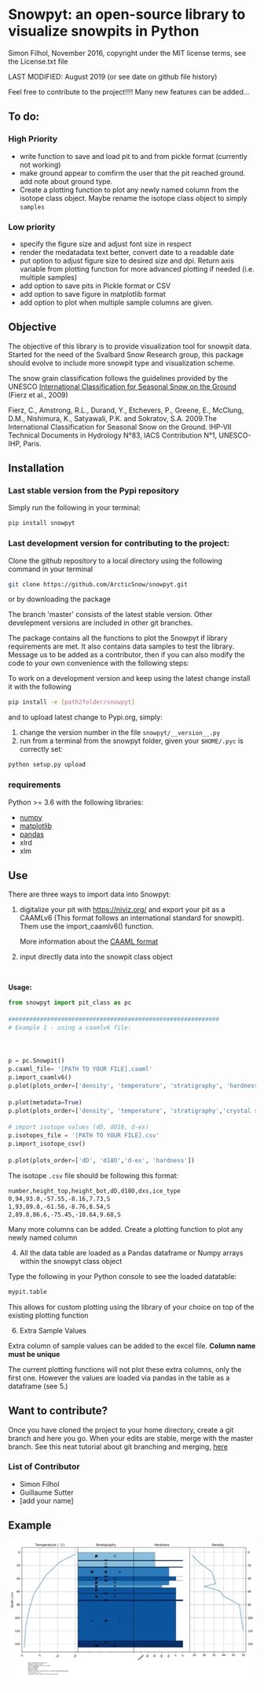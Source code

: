 # Snowpyt: an open-source library to visualize snowpits in Python
Simon Filhol, November 2016, copyright under the MIT license terms, see the License.txt file

LAST MODIFIED: August 2019 (or see date on github file history)

Feel free to contribute to the project!!!! Many new features can be added...

## To do:

### High Priority

- write function to save and load pit to and from pickle format (currently not working)
- make ground appear to comfirm the user that the pit reached ground. add note about ground type.
- Create a plotting function to plot any newly named column from the isotope class object. Maybe rename the isotope class object to simply `samples`

### Low priority 
- specify the figure size and adjust font size in respect
- render the medatadata text better, convert date to a readable date
- put option to adjust figure size to desired size and dpi. Return axis variable from plotting function for more advanced plotting if needed (i.e. multiple samples)
- add option to save pits in Pickle format or CSV
- add option to save figure in matplotlib format
- add option to plot when multiple sample columns are given.



## Objective
The objective of this library is to provide visualization tool for snowpit data. 
Started for the need of the Svalbard Snow Research group, this package should evolve
 to include more snowpit type and visualization scheme. 

The snow grain classification follows the guidelines provided by the UNESCO 
[International Classification for Seasonal Snow on the Ground](http://unesdoc.unesco.org/images/0018/001864/186462e.pdf) 
(Fierz et al., 2009)

Fierz, C., Amstrong, R.L., Durand, Y., Etchevers, P., Greene, E., McClung, D.M., Nishimura, K., Satyawali, P.K. and Sokratov, S.A. 2009.The International Classification for Seasonal Snow on the Ground. IHP-VII Technical Documents in 
Hydrology N°83, IACS Contribution N°1, UNESCO-IHP, Paris. 

## Installation

### Last stable version from the Pypi repository

Simply run the following in your terminal:
```bash
pip install snowpyt
```
### Last development version for contributing to the project:

Clone the github repository to a local directory using the following command in your terminal

```bash
git clone https://github.com/ArcticSnow/snowpyt.git
```
or by downloading the package

The branch 'master' consists of the latest stable version. Other develepment versions are included in other git branches.

The package contains all the functions to plot the Snowpyt if library requirements are met. It also contains data samples to test the library. Message us to be added as a contributor, then if you can also modify the code to your own convenience with the following steps:

To work on a development version and keep using the latest change install it with the following
```bash
pip install -e [path2folder/snowpyt]
```
and to upload latest change to Pypi.org, simply:

1. change the version number in the file `snowpyt/__version__.py`
2. run from a terminal from the snowpyt folder, given your `$HOME/.pyc` is correctly set:

```bash
python setup.py upload
```

### requirements

Python >= 3.6 with the following libraries:
- [numpy](http://www.numpy.org/)
- [matplotlib](http://matplotlib.org/)
- [pandas](http://pandas.pydata.org/)
- xlrd
- xlm

## Use

There are three ways to import data into Snowpyt:

   1. digitalize your pit with https://niviz.org/ and export your pit as a CAAMLv6 (This format follows an international standard for snowpit). Them use the import_caamlv6() function.

      More information about the [CAAML format](http://caaml.org/)

   2. input directly data into the snowpit class object

      ​

**Usage:**

```python
from snowpyt import pit_class as pc

############################################################
# Example 1 - using a caamlv6 file:



p = pc.Snowpit()
p.caaml_file= '[PATH TO YOUR FILE].caaml'
p.import_caamlv6()
p.plot(plots_order=['density', 'temperature', 'stratigraphy', 'hardness'])

p.plot(metadata=True)
p.plot(plots_order=['density', 'temperature', 'stratigraphy','crystal size'])

# import isotope values (dD, dO18, d-ex)
p.isotopes_file = '[PATH TO YOUR FILE].csv'
p.import_isotope_csv()

p.plot(plots_order=['dD', 'd18O','d-ex', 'hardness'])

```

The isotope `.csv` file should be following this format:
```
number,height_top,height_bot,dD,d18O,dxs,ice_type
0,94,93.0,-57.55,-8.16,7.73,S
1,93,89.8,-61.56,-8.76,8.54,S
2,89.8,86.6,-75.45,-10.64,9.68,S
```
Many more columns can be added. Create a plotting function to plot any newly named column

4. All the data table are loaded as a Pandas dataframe or Numpy arrays within the snowpyt class object

Type the following in your Python console to see the loaded datatable:
```python
mypit.table

```
This allows for custom plotting using the library of your choice on top of the existing plotting function

6. Extra Sample Values

Extra column of sample values can be added to the excel file. **Column name must be unique**

The current plotting functions will not plot these extra columns, only the first one. However the values are loaded via pandas in the table as a dataframe (see 5.)




## Want to contribute?
Once you have cloned the project to your home directory, create a git branch and here you go. When your edits are stable, merge with the master branch. See this neat tutorial about git branching and merging, [here](https://git-scm.com/book/en/v2/Git-Branching-Basic-Branching-and-Merging)

### List of Contributor
- Simon Filhol
- Guillaume Sutter
- [add your name]

## Example
![Example snowpit](snowpyt/Standard_pit.png)







